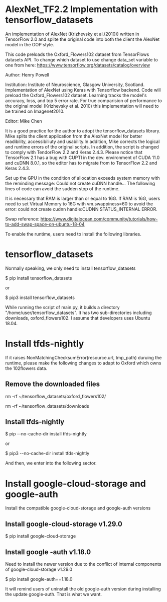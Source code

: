 # AlexNet_TF2.2 Implementation with tensorflow_datasets

An implementation of AlexNet (Krizhevsky et al.(2010)) written in TensorFlow 2.0 and splite the original code
into both the client the AlexNet model in the OOP style.

This code preloads the Oxford_Flowers102 dataset from TensorFlows datasets API. To change which dataset to use
change data_set variable to one from here: https://www.tensorflow.org/datasets/catalog/overview

Author: Henry Powell

Institution: Institute of Neuroscience, Glasgow University, Scotland.
Implementation of AlexNet using Keras with Tensorflow backend. Code will preload the Oxford_Flowers102 dataset.
Learning tracks the model's accuracy, loss, and top 5 error rate. For true comparision of performance to the 
original model (Krizhevsky et al. 2010) this implementation will need to be trained on Imagenet2010.

Editor: Mike Chen

It is a good practice for the author to adopt the tensorflow_datasets library. Mike splits the client application 
from the AlexNet model for better readibility, accessibiliuty and usability.In addition, Mike corrects the logical 
and runtime errors of the original scripts. In addition, the script is changed to comply with TendorFlow 2.2 and 
Keras 2.4.3. Please notice that TensorFlow 2.1 has a bug with CUPTI in the dev. environment of CUDA 11.0 and cuDNN 
8.0.1, so the editor has to migrate from to TensorFlow 2.2 and Keras 2.4.3.

Set up the GPU in the condition of allocation exceeds system memory with the reminding message: Could not create 
cuDNN handle... The following lines of code can avoid the sudden stop of the runtime. 

It is necessary that RAM is larger than or equal to 16G. If RAM is 16G, users need to set Virtual Memory to 16G 
with vm.swappiness=60 to avoid the error: could not create cudnn handle:CUDNN STATUS_INTERNAL ERROR. 

Swap reference: 
https://www.digitalocean.com/community/tutorials/how-to-add-swap-space-on-ubuntu-18-04

To enable the runtime, users need to install the following libraries. 


# tensorflow_datasets

Normally speaking, we only need to install tensorflow_datasets

$ pip install tensorflow_datasets

or 

$ pip3 install tensorflow_datasets

While running the script of main.py, it builds a directory "/home/user/tensorflow_datasets". It has two sub-directories 
including downloads, oxford_flowers102. I assume that developers uses Ubuntu 18.04. 


# Install tfds-nightly

If it raises NonMatchingChecksumError(resource.url, tmp_path) duruing the runtime, please make the following changes to 
adapt to Oxford which owns the 102flowers data. 

## Remove the downloaded files

rm -rf ~/tensorflow_datasets/oxford_flowers102/

rm -rf ~/tensorflow_datasets/downloads

## Install tfds-nightly

$ pip --no-cache-dir install tfds-nightly

or 

$ pip3 --no-cache-dir install tfds-nightly

And then, we enter into the following sector. 


# Install google-cloud-storage and google-auth

Install the compatible google-cloud-storage and google-auth versions

## Install google-cloud-storage v1.29.0

$ pip install google-cloud-storage

## Install google -auth v1.18.0 

Need to install the newer version due to the conflict of internal components of google-cloud-storage v1.29.0

$ pip install google-auth==1.18.0

It will remind users of uninstall the old google-auth version during installing the update google-auth. That is what we want.




